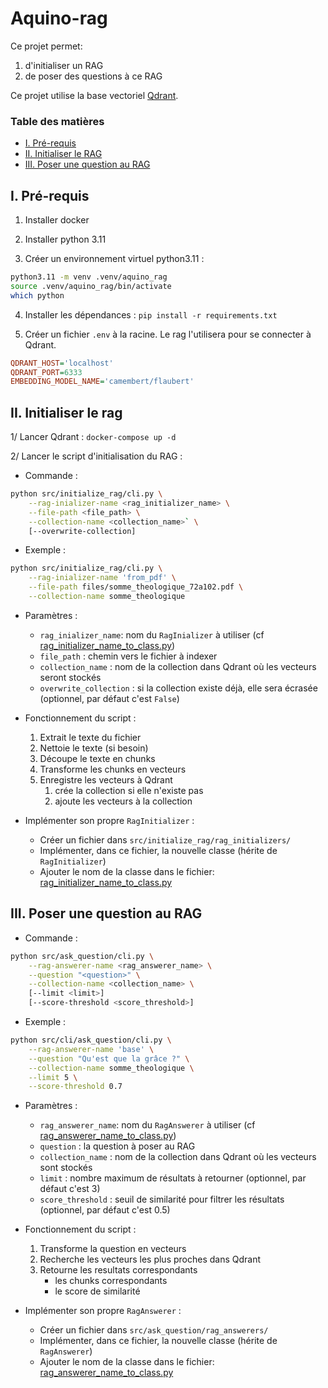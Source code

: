 # Aquino-rag

Ce projet permet:
1. d'initialiser un RAG
2. de poser des questions à ce RAG

Ce projet utilise la base vectoriel [Qdrant](https://qdrant.tech/qdrant-vector-database/).

### Table des matières
- [I. Pré-requis](#i-pré-requis)  
- [II. Initialiser le RAG](#ii-initialiser-le-rag)  
- [III. Poser une question au RAG](#iii-poser-une-question-au-rag)  



## I. Pré-requis
1. Installer docker

2. Installer python 3.11

3. Créer un environnement virtuel python3.11 :
```bash
python3.11 -m venv .venv/aquino_rag
source .venv/aquino_rag/bin/activate
which python
```

4. Installer les dépendances : `pip install -r requirements.txt`

5. Créer un fichier `.env` à la racine. Le rag l'utilisera pour se connecter à Qdrant.  
```ini
QDRANT_HOST='localhost'
QDRANT_PORT=6333
EMBEDDING_MODEL_NAME='camembert/flaubert'
```




## II. Initialiser le rag

1/ Lancer Qdrant : `docker-compose up -d`

2/ Lancer le script d'initialisation du RAG :

- Commande : 
```bash
python src/initialize_rag/cli.py \
    --rag-inializer-name <rag_initializer_name> \
    --file-path <file_path> \
    --collection-name <collection_name>` \
    [--overwrite-collection]
```

- Exemple : 
```bash
python src/initialize_rag/cli.py \
    --rag-inializer-name 'from_pdf' \
    --file-path files/somme_theologique_72a102.pdf \
    --collection-name somme_theologique
```

- Paramètres :
  - `rag_inializer_name`: nom du `RagInializer` à utiliser (cf [rag_initializer_name_to_class.py](src/initialize_rag/rag_initializer_name_to_class.py))
  - `file_path` : chemin vers le fichier à indexer
  - `collection_name` : nom de la collection dans Qdrant où les vecteurs seront stockés
  - `overwrite_collection` : si la collection existe déjà, elle sera écrasée (optionnel, par défaut c'est `False`)


- Fonctionnement du script :
  1. Extrait le texte du fichier
  2. Nettoie le texte (si besoin)
  3. Découpe le texte en chunks
  4. Transforme les chunks en vecteurs
  5. Enregistre les vecteurs à Qdrant
      1. crée la collection si elle n'existe pas
      2. ajoute les vecteurs à la collection


- Implémenter son propre `RagInitializer` :
  - Créer un fichier dans `src/initialize_rag/rag_initializers/`
  - Implémenter, dans ce fichier, la nouvelle classe (hérite de `RagInitializer`)  
  - Ajouter le nom de la classe dans le fichier: [rag_initializer_name_to_class.py](src/initialize_rag/rag_initializer_name_to_class.py)



## III. Poser une question au RAG

- Commande : 
```bash
python src/ask_question/cli.py \
    --rag-answerer-name <rag_answerer_name> \
    --question "<question>" \
    --collection-name <collection_name> \
    [--limit <limit>]
    [--score-threshold <score_threshold>]
```

- Exemple :
```bash
python src/cli/ask_question/cli.py \
    --rag-answerer-name 'base' \
    --question "Qu'est que la grâce ?" \
    --collection-name somme_theologique \
    --limit 5 \
    --score-threshold 0.7
```

- Paramètres :
  - `rag_answerer_name`: nom du `RagAnswerer` à utiliser (cf [rag_answerer_name_to_class.py](src/ask_question/rag_answerer_name_to_class.py)) 
  - `question` : la question à poser au RAG
  - `collection_name` : nom de la collection dans Qdrant où les vecteurs sont stockés
  - `limit` : nombre maximum de résultats à retourner (optionnel, par défaut c'est 3)
  - `score_threshold` : seuil de similarité pour filtrer les résultats (optionnel, par défaut c'est 0.5)


- Fonctionnement du script :
  1. Transforme la question en vecteurs
  2. Recherche les vecteurs les plus proches dans Qdrant
  3. Retourne les resultats correspondants
      - les chunks correspondants
      - le score de similarité


- Implémenter son propre `RagAnswerer` :
  - Créer un fichier dans `src/ask_question/rag_answerers/`
  - Implémenter, dans ce fichier, la nouvelle classe (hérite de `RagAnswerer`)  
  - Ajouter le nom de la classe dans le fichier: [rag_answerer_name_to_class.py](src/ask_question/rag_answerer_name_to_class.py)
